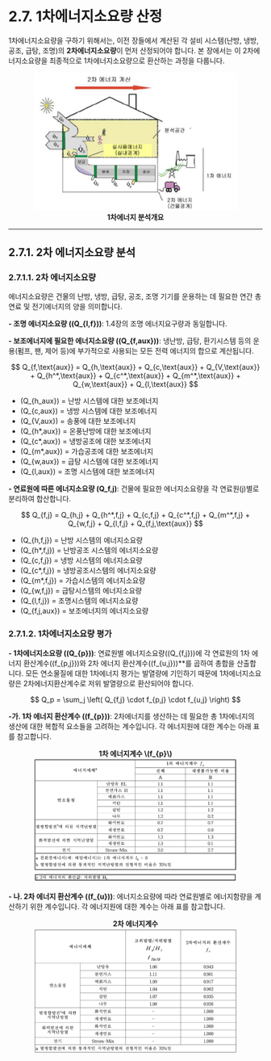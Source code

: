 # 2.7. 1차에너지소요량 산정

1차에너지소요량을 구하기 위해서는, 이전 장들에서 계산된 각 설비 시스템(난방, 냉방, 공조, 급탕, 조명)의 **2차에너지소요량**이 먼저 산정되어야 합니다. 본 장에서는 이 2차에너지소요량을 최종적으로 1차에너지소요량으로 환산하는 과정을 다룹니다.

<center>
     <img src="../../_images/2.7_1.png" style="max-width: 80%;" alt="지형 계수">
     <div><strong>1차에너지 분석개요</strong></div>
</center>

---

## 2.7.1. 2차 에너지소요량 분석

### 2.7.1.1. 2차 에너지소요량

에너지소요량은 건물의 난방, 냉방, 급탕, 공조, 조명 기기를 운용하는 데 필요한 연간 총연료 및 전기에너지의 양을 의미합니다.

**- 조명 에너지소요량 (\(Q_{l,f}\))**: 1.4장의 조명 에너지요구량과 동일합니다.

**- 보조에너지에 필요한 에너지소요량 (\(Q_{f,aux}\))**: 냉난방, 급탕, 환기시스템 등의 운용(펌프, 팬, 제어 등)에 부가적으로 사용되는 모든 전력 에너지의 합으로 계산됩니다.

<div align="center">
$$
Q_{f,\text{aux}} = Q_{h,\text{aux}} + Q_{c,\text{aux}} + Q_{V,\text{aux}} + Q_{h^*,\text{aux}} + Q_{c^*,\text{aux}} + Q_{m^*,\text{aux}} + Q_{w,\text{aux}} + Q_{l,\text{aux}}
$$</div>

- \(Q_{h_aux}\) = 난방 시스템에 대한 보조에너지
- \(Q_{c,aux}\) = 냉방 시스템에 대한 보조에너지
- \(Q_{V,aux}\) = 송풍에 대한 보조에너지
- \(Q_{h*,aux}\) = 온풍난방에 대한 보조에너지
- \(Q_{c*,aux}\)  = 냉방공조에 대한 보조에너지
- \(Q_{m*,aux}\) = 가습공조에 대한 보조에너지
- \(Q_{w,aux}\) = 급탕 시스템에 대한 보조에너지
- \(Q_{l,aux}\) = 조명 시스템에 대한 보조에너지


**- 연료원에 따른 에너지소요량 (Q_f,j)**: 건물에 필요한 에너지소요량을 각 연료원(j)별로 분리하여 합산합니다.

<div align="center">
$$
Q_{f,j} = Q_{h,j} + Q_{h^*,f,j} + Q_{c,f,j} + Q_{c^*,f,j} + Q_{m^*,f,j} + Q_{w,f,j} + Q_{l,f,j} + Q_{f,j,\text{aux}}
$$</div>


- \(Q_{h,f,j}\) = 난방 시스템의 에너지소요량
- \(Q_{h*,f,j}\) = 난방공조 시스템의 에너지소요량
- \(Q_{c,f,j}\) = 냉방 시스템의 에너지소요량
- \(Q_{c*,f,j}\) = 냉방공조시스템의 에너지소요량
- \(Q_{m*,f,j}\) = 가습시스템의 에너지소요량
- \(Q_{w,f,j}\) = 급탕시스템의 에너지소요량
- \(Q_{l,f,j}\) = 조명시스템의 에너지소요량
- \(Q_{f,j,aux}\) = 보조에너지의 에너지소요량


### 2.7.1.2. 1차에너지소요량 평가
**- 1차에너지소요량 (\(Q_{p}\))**: 연료원별 에너지소요량(\(Q_{f,j}\))에 각 연료원의 1차 에너지 환산계수(\(f_{p,j}\))와 2차 에너지 환산계수(\(f_{u,j}\))**를 곱하여 총합을 산출합니다. 모든 연소물질에 대한 1차에너지 평가는 발열량에 기인하기 때문에 1차에너지소요량은 2차에너지환산계수로 저위 발열량으로 환산되어야 합니다.

<div align="center">
$$
Q_p = \sum_j \left( Q_{f,j} \cdot f_{p,j} \cdot f_{u,j} \right)
$$</div>


**-가. 1차 에너지 환산계수 (\(f_{p}\))**: 2차에너지를 생산하는 데 필요한 총 1차에너지의 생산에 대한 복합적 요소들을 고려하는 계수입니다. 각 에너지원에 대한 계수는 아래 표를 참고합니다.
<center>
     <div><strong>1차 에너지계수 \(f_{p}\)</strong></div>
     <img src="../../_tables/3.2.11_1.png" style="max-width: 80%;" alt="1차 에너지계수1">
</center>
<center>
     <img src="../../_tables/3.2.11_1_2.png" style="max-width: 80%;" alt="1차 에너지계수2">
</center>

**- 나. 2차 에너지 환산계수 (\(f_{u}\))**: 에너지소요량에 따라 연료원별로 에너지함량을 계산하기 위한 계수입니다. 각 에너지원에 대한 계수는 아래 표를 참고합니다.
<center>
     <div><strong>2차 에너지계수</strong></div>
     <img src="../../_tables/3.2.11_2.png" style="max-width: 80%;" alt="2차 에너지계수">
</center>